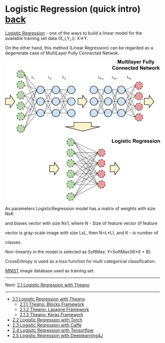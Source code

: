 Logistic Regression (quick intro) [back](../../README.md)
==========================

[Logistic Regression](https://en.wikipedia.org/wiki/Logistic_regression) - one of
the ways to build a linear model for the available
training set data (X_i,Y_i): X=>Y.

On the other hand, this method (Linear Regression) can
be regarded as a degenerate case of MultiLayer Fully Connectad Netwok.

![Logistic Regression as MLP](../../img/Step02/LogReg_as_MLP_crop.png)

As parameters LogisticRegression model has a matrix of weights with size NxK

and biases vector with size Nx1, where N - Size of feature vector (if feature

vector is gray-scale image with size LxL, then N=L*L), and K - is number of

classes.

Non-linearity in the model is selected as SoftMax: Y=SoftMax(W*X + B).

CrossEntropy is used as a loss function for multi categorical classification.

[MNIST](http://yann.lecun.com/exdb/mnist/) image database used as training set.

---------------
Next: [2.1 Logistic Regression with Theano](../../doc/Step02-BasicTest-LogisticRegression/step-02.01-LogReg-with-Theano.md)

---------------
- [2.1 Logistic Regression with Theano](../../doc/Step02-BasicTest-LogisticRegression/step-02.01-LogReg-with-Theano.md)
    - [2.1.1 Theano: Blocks Framework](../../doc/Step02-BasicTest-LogisticRegression/step-02.01.01-Theano-Blocks-Framework.md)
    - [2.1.2 Theano: Lasagne Framework](../../doc/Step02-BasicTest-LogisticRegression/step-02.01.02-Theano-Lasagne-Framework.md)
    - [2.1.3 Theano: Keras Framework](../../doc/Step02-BasicTest-LogisticRegression/step-02.01.03-Theano-Keras-Framework.md)
- [2.2 Logistic Regression with Torch](../../doc/Step02-BasicTest-LogisticRegression/step-02.02-LogReg-with-Torch.md)
- [2.3 Logistic Regression with Caffe](../../doc/Step02-BasicTest-LogisticRegression/step-02.03-LogReg-with-Caffe.md)
- [2.4 Logisitc Regression with Tensorflow](../../doc/Step02-BasicTest-LogisticRegression/step-02.04-LogReg-with-Tensorflow.md)
- [2.5 Logistic Regression with Deeplearning4J](../../doc/Step02-BasicTest-LogisticRegression/step-02.05-LogReg-with-Deeplearning4J.md)

